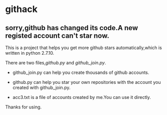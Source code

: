 # githack

## sorry,github has changed its code.A new registed account can't star now.

This is a project that helps you get more github stars automatically,which is written in python 2.7.10.

There are two files,*github.py* and *github_join.py*.

- github_join.py can help you create thousands of github accounts.

- github.py can help you star your own repositories with the account you created with github_join.py.

- acc3.txt is a file of accounts created by me.You can use it directly.



Thanks for using.
